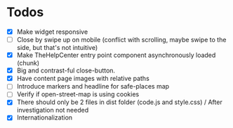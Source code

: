 # Todos

- [x] Make widget responsive
- [ ] Close by swipe up on mobile (conflict with scrolling, maybe swipe to the side, but that's not intuitive)
- [x] Make TheHelpCenter entry point component asynchronously loaded (chunk)
- [x] Big and contrast-ful close-button.
- [x] Have content page images with relative paths
- [ ] Introduce markers and headline for safe-places map
- [ ] Verify if open-street-map is using cookies
- [x] There should only be 2 files in dist folder (code.js and style.css) / After investigation not needed 
- [x] Internationalization
